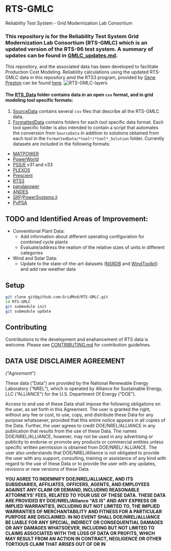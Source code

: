 # RTS-GMLC
Reliability Test System - Grid Modernization Lab Consortium 

### This repository is for the Reliability Test System Grid Modernization Lab Consortium (RTS-GMLC) which is an updated version of the RTS-96 test system. A summary of updates can be found in [GMLC_updates.md](https://github.com/GridMod/RTS-GMLC/blob/master/RTS-GMLC_updates.md).
This repository, and the associated data has been developed to facilitate Production Cost Modeling. Reliability calculations using the updated RTS-GMLC data in this repository amd the RTS3 program, provided by [Gene Preston](http:/egpreston.com) can be found [here](http://egpreston.com/NEWRTS.zip).
![RTS-GMLC-layers](https://github.com/GridMod/RTS-GMLC/blob/master/rts_layers.png)

#### The [RTS_Data](https://github.com/GridMod/RTS-GMLC/tree/master/RTS_Data) folder contains data in an open `csv` format, and in grid modeling tool specific formats: 

1. [SourceData](https://github.com/GridMod/RTS-GMLC/tree/master/RTS_Data/SourceData) contains several `csv` files that describe all the RTS-GMLC data.
2. [FormattedData](https://github.com/GridMod/RTS-GMLC/tree/master/RTS_Data/FormattedData) contains folders for each tool specific data format. Each tool specific folder is also intended to contain a script that automates the conversion from `SourceData` in addition to solutions obtained from each tool in the `FormattedData/*tool*/*tool*_Solution` folder. Currently datasets are included in the following formats:
 - [MATPOWER](http://www.pserc.cornell.edu/matpower/)
 - [PowerWorld](https://www.powerworld.com/)
 - [PSS/E](https://www.siemens.com/global/en/home/products/energy/services/transmission-distribution-smart-grid/consulting-and-planning/pss-software/pss-e.html) v31 and v33
 - [PLEXOS](https://energyexemplar.com/)
 - [Prescient](https://energy.sandia.gov/tag/prescient/)
 - [RTS3](http://egpreston.com/)
 - [pandapower](http://www.pandapower.org)
 - [ANDES](https://github.com/cuihantao/andes)
 - [SIIP](https://github.com/nrel-siip)/[PowerSystems.jl](https://github.com/nrel-siip/PowerSystems.jl)
 - [PyPSA](https://github.com/PyPSA)

## TODO and Identified Areas of Improvement:
 - Conventional Plant Data:
   - Add information about different operating configuration for combined cycle plants
   - Evaluate/address the realism of the relative sizes of units in different categories
 - Wind and Solar Data:
   - Update to the state-of-the-art datasets ([NSRDB](https://nsrdb.nrel.gov/) and [WindToolkit](https://www.nrel.gov/grid/wind-toolkit.html)) and add raw weather data


## Setup
```bash
git clone git@github.com:GridMod/RTS-GMLC.git
cd RTS-GMLC
git submodule init
git submodule update
```

## Contributing

Contributions to the development and enahancement of RTS data is welcome. Please see [CONTRIBUTING.md](https://github.com/GridMod/RTS-GMLC/blob/master/CONTRIBUTING.md) for contribution guidelines.

## DATA USE DISCLAIMER AGREEMENT
*(“Agreement”)*

These data (“Data”) are provided by the National Renewable Energy Laboratory (“NREL”), which is operated by Alliance for Sustainable Energy, LLC (“ALLIANCE”) for the U.S. Department Of Energy (“DOE”).

Access to and use of these Data shall impose the following obligations on the user, as set forth in this Agreement.  The user is granted the right, without any fee or cost, to use, copy, and distribute these Data for any purpose whatsoever, provided that this entire notice appears in all copies of the Data.  Further, the user agrees to credit DOE/NREL/ALLIANCE in any publication that results from the use of these Data.  The names DOE/NREL/ALLIANCE, however, may not be used in any advertising or publicity to endorse or promote any products or commercial entities unless specific written permission is obtained from DOE/NREL/ ALLIANCE.  The user also understands that DOE/NREL/Alliance is not obligated to provide the user with any support, consulting, training or assistance of any kind with regard to the use of these Data or to provide the user with any updates, revisions or new versions of these Data.

**YOU AGREE TO INDEMNIFY DOE/NREL/ALLIANCE, AND ITS SUBSIDIARIES, AFFILIATES, OFFICERS, AGENTS, AND EMPLOYEES AGAINST ANY CLAIM OR DEMAND, INCLUDING REASONABLE ATTORNEYS' FEES, RELATED TO YOUR USE OF THESE DATA.  THESE DATA ARE PROVIDED BY DOE/NREL/Alliance "AS IS" AND ANY EXPRESS OR IMPLIED WARRANTIES, INCLUDING BUT NOT LIMITED TO, THE IMPLIED WARRANTIES OF MERCHANTABILITY AND FITNESS FOR A PARTICULAR PURPOSE ARE DISCLAIMED.  IN NO EVENT SHALL DOE/NREL/ALLIANCE BE LIABLE FOR ANY SPECIAL, INDIRECT OR CONSEQUENTIAL DAMAGES OR ANY DAMAGES WHATSOEVER, INCLUDING BUT NOT LIMITED TO CLAIMS ASSOCIATED WITH THE LOSS OF DATA OR PROFITS, WHICH MAY RESULT FROM AN ACTION IN CONTRACT, NEGLIGENCE OR OTHER TORTIOUS CLAIM THAT ARISES OUT OF OR IN**

